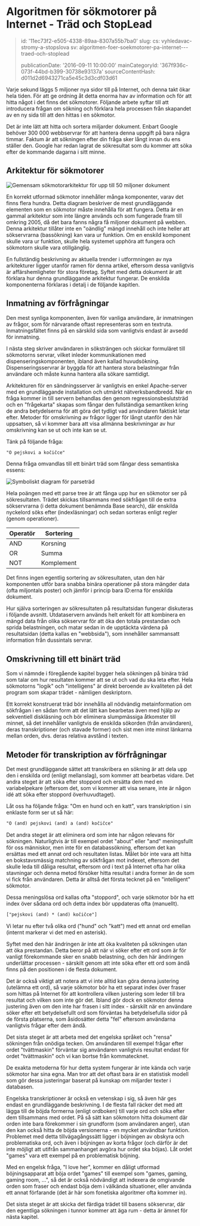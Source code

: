 Algoritmen för sökmotorer på Internet - Träd och StopLead
=========================================================

> id: '11ec73f2-e505-4338-89aa-8307a55b7ba0'
> slug:
> 	cs: vyhledavac-stromy-a-stopslova
> 	sv: algoritmen-foer-soekmotorer-pa-internet---traed-och-stoplead
> 
> publicationDate: '2016-09-11 10:00:00'
> mainCategoryId: '367f936c-073f-44bd-b399-30738e93137a'
> sourceContentHash: d011d2d6943271ca5e45c3d3cdf03d61

Varje sekund läggs 5 miljoner nya sidor till på Internet, och denna takt ökar hela tiden. För att ge ordning åt detta enorma hav av information och för att hitta något i det finns det sökmotorer. Följande arbete syftar till att introducera frågan om sökning och förklara hela processen från skapandet av en ny sida till att den hittas i en sökmotor.

Det är inte lätt att hitta och sortera miljarder dokument. Enbart Google behöver 300 000 webbservrar för att hantera denna uppgift på bara några timmar. Faktum är att sökningen efter din fråga sker långt innan du ens ställer den. Google har redan lagrat de sökresultat som du kommer att söka efter de kommande dagarna i sitt minne.

Arkitektur för sökmotorer
------------------------

<img src="{$baseUrl}/images/fulltext-schema.png" alt="Gemensam sökmotorarkitektur för upp till 50 miljoner dokument" class="w-100 mb-3">

En korrekt utformad sökmotor innehåller många komponenter, varav det finns flera hundra. Detta diagram beskriver de mest grundläggande elementen som en sökmotor måste innehålla för att fungera. Detta är en gammal arkitektur som inte längre används och som fungerade fram till omkring 2005, då det bara fanns några få miljoner dokument på webben. Denna arkitektur tillåter inte en "oändlig" mängd innehåll och inte heller att sökservrarna (bassökning) kan vara ur funktion. Om en enskild komponent skulle vara ur funktion, skulle hela systemet upphöra att fungera och sökmotorn skulle vara otillgänglig.

En fullständig beskrivning av aktuella trender i utformningen av nya arkitekturer ligger utanför ramen för denna artikel, eftersom dessa vanligtvis är affärshemligheter för stora företag. Syftet med detta dokument är att förklara hur denna grundläggande arkitektur fungerar. De enskilda komponenterna förklaras i detalj i de följande kapitlen.

Inmatning av förfrågningar
------------

Den mest synliga komponenten, även för vanliga användare, är inmatningen av frågor, som för närvarande oftast representeras som en textruta. Inmatningsfältet finns på en särskild sida som vanligtvis endast är avsedd för inmatning.

I nästa steg skriver användaren in söksträngen och skickar formuläret till sökmotorns servrar, vilket inleder kommunikationen med dispenseringskomponenten, ibland även kallad huvudsökning. Dispenseringsservrar är byggda för att hantera stora belastningar från användare och måste kunna hantera alla sökare samtidigt.

Arkitekturen för en sändningsserver är vanligtvis en enkel Apache-server med en grundläggande installation och utmärkt nätverksbandbredd. När en fråga kommer in till servern behandlas den genom regressionsbeslutsträd och en "frågekarta" skapas som fångar den fullständiga semantiken kring de andra betydelserna för att göra det tydligt vad användaren faktiskt letar efter. Metoder för omskrivning av frågor ligger för långt utanför den här uppsatsen, så vi kommer bara att visa allmänna beskrivningar av hur omskrivning kan se ut och inte kan se ut.

Tänk på följande fråga:

```txt
"O pejskovi a kočičce"
```

Denna fråga omvandlas till ett binärt träd som fångar dess semantiska essens:

<img src="{$baseUrl}/images/fulltext-tree.png" alt="Symboliskt diagram för parseträd" class="w-100 mb-3">

Hela poängen med ett parse tree är att fånga upp hur en sökmotor ser på sökresultaten. Trädet skickas tillsammans med sökfrågan till de extra sökservrarna (i detta dokument benämnda Base search), där enskilda nyckelord söks efter (indexläsningar) och sedan sorteras enligt regler (genom operationer).

| Operatör | Sortering |
|----------|------------------
| AND | Korsning |
| OR | Summa |
| NOT | Komplement |

Det finns ingen egentlig sortering av sökresultaten, utan den här komponenten utför bara snabba binära operationer på stora mängder data (ofta miljontals poster) och jämför i princip bara ID:erna för enskilda dokument.

Hur själva sorteringen av sökresultaten på resultatsidan fungerar diskuteras i följande avsnitt. Utdataservern används helt enkelt för att kombinera en mängd data från olika sökservrar för att öka den totala prestandan och sprida belastningen, och matar sedan in de upptäckta värdena på resultatsidan (detta kallas en "webbsida"), som innehåller sammansatt information från dussintals servrar.

Omskrivning till ett binärt träd
-----------------------

Som vi nämnde i föregående kapitel bygger hela sökningen på binära träd som talar om hur resultaten kommer att se ut och vad du ska leta efter. Hela sökmotorns "logik" och "intelligens" är direkt beroende av kvaliteten på det program som skapar trädet - nämligen deskriptorn.

Ett korrekt konstruerat träd bör innehålla all nödvändig metainformation om sökfrågan i en sådan form att det lätt kan bearbetas även med hjälp av sekventiell diskläsning och bör eliminera slumpmässiga åtkomster till minnet, så det innehåller vanligtvis de enskilda sökorden (från användaren), deras transkriptioner (och stavade former) och sist men inte minst länkarna mellan orden, dvs. deras relativa avstånd i texten.

Metoder för transkription av förfrågningar
---------------------

Det mest grundläggande sättet att transkribera en sökning är att dela upp den i enskilda ord (enligt mellanslag), som kommer att bearbetas vidare. Det andra steget är att söka efter stoppord och ersätta dem med en variabelpekare (eftersom det, som vi kommer att visa senare, inte är någon idé att söka efter stoppord överhuvudtaget).

Låt oss ha följande fråga: "Om en hund och en katt", vars transkription i sin enklaste form ser ut så här:

```txt
"O (and) pejskovi (and) a (and) kočičce"
```

Det andra steget är att eliminera ord som inte har någon relevans för sökningen. Naturligtvis är till exempel ordet "about" eller "and" meningsfullt för oss människor, men inte för en databassökning, eftersom det kan ersättas med ett annat ord och resultaten listas. Målet bör inte vara att hitta en bokstavsmässig matchning av sökfrågan mot indexet, eftersom det skulle leda till dåliga resultat, eftersom ord i text på Internet ofta har olika stavningar och denna metod försöker hitta resultat i andra former än de som vi fick från användaren. Detta är alltså det första tecknet på en "intelligent" sökmotor.

Dessa meningslösa ord kallas ofta "stoppord", och varje sökmotor bör ha ett index över sådana ord och detta index bör uppdateras ofta (manuellt).

```txt
["pejskovi (and) * (and) kočičce"]
```

Vi letar nu efter två olika ord ("hund" och "katt") med ett annat ord emellan (internt markerar vi det med en asterisk).

Syftet med den här ändringen är inte att öka kvaliteten på sökningen utan att öka prestandan. Detta beror på att när vi söker efter ett ord som är för vanligt förekommande sker en snabb belastning, och den här ändringen underlättar processen - särskilt genom att inte söka efter ett ord som ändå finns på den positionen i de flesta dokument.

Det är också viktigt att notera att vi inte alltid kan göra denna justering (utelämna ett ord), så varje sökmotor bör ha ett separat index över fraser som hittas på Internet för att kontrollera vilken justering som leder till bra resultat och vilken som inte gör det. Ibland gör dock en sökmotor denna justering även om den inte har frasen i sitt index - särskilt när en användare söker efter ett betydelsefullt ord som förväntas ha betydelsefulla sidor på de första platserna, som åsidosätter detta "fel" eftersom användarna vanligtvis frågar efter dem ändå.

Det sista steget är att arbeta med det engelska språket och "rensa" sökningen från onödiga tecken. Om användaren till exempel frågar efter ordet "tvättmaskin" förväntar sig användaren vanligtvis resultat endast för ordet "tvättmaskin" och vi kan bortse från kommatecknet.

De exakta metoderna för hur detta system fungerar är inte kända och varje sökmotor har sina egna. Man tror att det oftast bara är en statistisk modell som gör dessa justeringar baserat på kunskap om miljarder texter i databasen.

Engelska transkriptioner är också en vetenskap i sig, så även här ges endast en grundläggande beskrivning. I de flesta fall räcker det med att lägga till de böjda formerna (enligt ordboken) till varje ord och söka efter dem tillsammans med ordet. På så sätt kan sökmotorn hitta dokument där orden inte bara förekommer i sin grundform (som användaren anger), utan den kan också hitta de böjda versionerna - en mycket användbar funktion. Problemet med detta tillvägagångssätt ligger i böjningen av obskyra och problematiska ord, och även i böjningen av korta frågor (och därför är det inte möjligt att utifrån sammanhanget avgöra hur ordet ska böjas). Låt ordet "games" vara ett exempel på en problematisk böjning.

Med en engelsk fråga, "I love her", kommer en dåligt utformad böjningsapparat att böja ordet "games" till exempel som "games, gaming, gaming room, ...", så det är också nödvändigt att indexera de omgivande orden som fraser och endast böja dem i välkända situationer, eller använda ett annat förfarande (det är här som fonetiska algoritmer ofta kommer in).

Det sista steget är att skicka det färdiga trädet till basens sökservrar, där den egentliga sökningen i tunnor kommer att äga rum - detta är ämnet för nästa kapitel.
